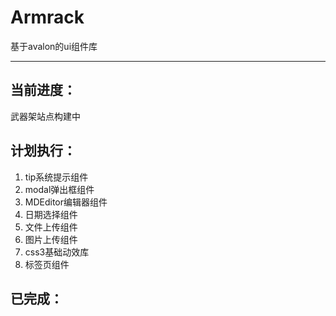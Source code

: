 # Armrack
基于avalon的ui组件库

---
## 当前进度：
武器架站点构建中
## 计划执行：
1. tip系统提示组件
1. modal弹出框组件
1. MDEditor编辑器组件
1. 日期选择组件
1. 文件上传组件
1. 图片上传组件
1. css3基础动效库
1. 标签页组件

## 已完成：
